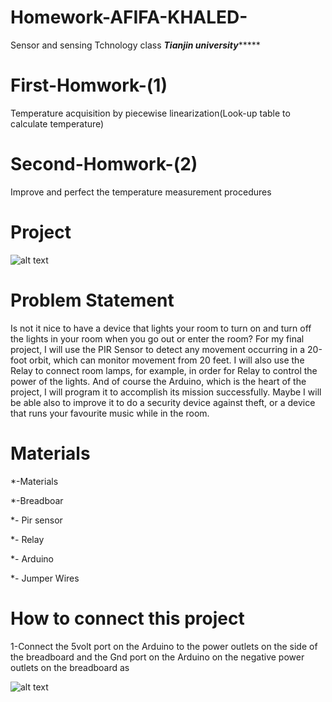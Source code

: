 # Homework-AFIFA-KHALED-
Sensor and sensing Tchnology class 
*****************************************Tianjin university**********************************************
#  First-Homwork-(1)

Temperature acquisition by piecewise linearization(Look-up table to calculate temperature)

#   Second-Homwork-(2)

Improve and perfect the temperature measurement procedures 
 
  #   Project 
  
![alt text](https://raw.githubusercontent.com/711299244/Homework-AFIFA-KHALED-/master/Project/IMG-20171015-WA0011.jpg)
  
 #    Problem Statement 
Is not it nice to have a device that lights your room to turn on and turn off the lights in your room when you go out or enter the room?
For my final project, I will use the PIR Sensor to detect any movement occurring in a 20-foot orbit, which can monitor movement from 20 feet. I will also use the Relay to connect room lamps, for example, in order for Relay to control the power of the lights. And of course the Arduino, which is the heart of the project, I will program it to accomplish its mission successfully. Maybe I will be able also to improve it to do a security device against theft, or a device that runs your favourite music while in the room.


   #   Materials
   

   *-Materials
   
   *-Breadboar                                                                                                                                                                                                                            

   *- Pir sensor
   
   *- Relay

  *- Arduino

   *- Jumper Wires
   
   #  How to connect this project
   
   1-Connect the 5volt port on the Arduino to the power outlets on the side of the breadboard and the
 Gnd port on the Arduino on the negative power outlets on the breadboard as
 
 ![alt text](https://raw.githubusercontent.com/Af-Sw-Eng/Homework1/1_step.jpg)
  

